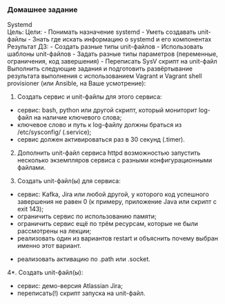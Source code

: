 ### Домашнее задание  
Systemd  
Цель: Цели: - Понимать назначение systemd - Уметь создавать unit-файлы - Знать где искать информацию о systemd и его компонентах Результат ДЗ: - Создать разные типы unit-файлов - Использовать шаблоны unit-файлов - Задать разные типы параметров (переменные, ограничения, код завершения) - Переписать SysV скрипт на unit-файл  
Выполнить следующие задания и подготовить развёртывание результата выполнения с использованием Vagrant и Vagrant shell provisioner (или Ansible, на Ваше усмотрение):  
1. Создать сервис и unit-файлы для этого сервиса:  
- сервис: bash, python или другой скрипт, который мониторит log-файл на наличие ключевого слова;  
- ключевое слово и путь к log-файлу должны браться из /etc/sysconfig/ (.service);  
- сервис должен активироваться раз в 30 секунд (.timer).  
  
2. Дополнить unit-файл сервиса httpd возможностью запустить несколько экземпляров сервиса с разными конфигурационными файлами.  
  
3. Создать unit-файл(ы) для сервиса:  
- сервис: Kafka, Jira или любой другой, у которого код успешного завершения не равен 0 (к примеру, приложение Java или скрипт с exit 143);  
- ограничить сервис по использованию памяти;  
- ограничить сервис ещё по трём ресурсам, которые не были рассмотрены на лекции;  
- реализовать один из вариантов restart и объяснить почему выбран именно этот вариант.  
* реализовать активацию по .path или .socket.  
  
4*. Создать unit-файл(ы):  
- сервис: демо-версия Atlassian Jira;  
- переписать(!) скрипт запуска на unit-файл.  
